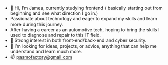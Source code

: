- 👋 Hi, I’m James, currently studying frontend ( basically starting out from beginning and see what direction I
go in.)
- Passionate about technology and eager to expand my skills and learn more during this journey.
-  After having a career as an automotive tech, hoping to bring the skills I used to diagnose and repair to this IT field.
- 👀 Strong interest in both front-end/back-end and cyber security.  
- 💞️ I’m looking for ideas, projects, or advice, anything that can help me understand and learn much more.
- 📫 pasmofactory@gmail.com
<!---
staxxtec/staxxtec is a ✨ special ✨ repository because its `README.md` (this file) appears on your GitHub profile.
You can click the Preview link to take a look at your changes.
--->
